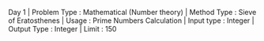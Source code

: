 Day 1 |
Problem Type : Mathematical (Number theory) |
Method Type : Sieve of Eratosthenes |
Usage : Prime Numbers Calculation |
Input type : Integer |
Output Type : Integer |
Limit : 150
